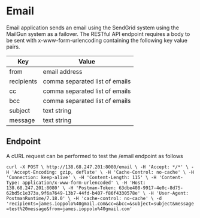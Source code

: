 # Email
Email application sends an email using the SendGrid system using the MailGun system as a failover. The RESTful API endpoint requires a body to be sent with x-www-form-urlencoding containing the following key value pairs.

| Key | Value |
|---|---|
| from | email address  |
| recipients   | comma separated list of emails   |
| cc  | comma separated list of emails  |
| bcc  | comma separated list of emails  |
| subject  | text string  |
| message | text string |


## Endpoint
A cURL request can be performed to test the /email endpoint as follows 

`curl -X POST \
  http://138.68.247.201:8080/email \
  -H 'Accept: */*' \
  -H 'Accept-Encoding: gzip, deflate' \
  -H 'Cache-Control: no-cache' \
  -H 'Connection: keep-alive' \
  -H 'Content-Length: 115' \
  -H 'Content-Type: application/x-www-form-urlencoded' \
  -H 'Host: 138.68.247.201:8080' \
  -H 'Postman-Token: 63dbe408-9917-4e0c-8d75-62bd5c1e373a,9f6a7649-13b7-44fd-b407-f86f4330578e' \
  -H 'User-Agent: PostmanRuntime/7.18.0' \
  -H 'cache-control: no-cache' \
  -d 'recipients=james.ioppolo%40gmail.com&cc=&bcc=&subject=subject&message=test%20message&from=james.ioppolo%40gmail.com'`

